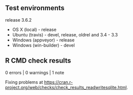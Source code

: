 ## Test environments

release 3.6.2

* OS X (local) - release
* Ubuntu (travis) - devel, release, oldrel and 3.4 - 3.3
* Windows (appveyor) - release
* Windows (win-builder) - devel

## R CMD check results

0 errors | 0 warnings | 1 note

Fixing problems at https://cran.r-project.org/web/checks/check_results_readwritesqlite.html.
